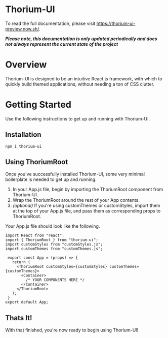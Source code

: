 # Thorium-UI

To read the full documentation, please visit https://thorium-ui-preview.now.sh/.

**_Please note, this documentation is only updated periodically and does not always represent the current state of the project_**

# Overview

Thorium-UI is designed to be an intuitive React.js framework, with which to quickly build themed applications, without needing a ton of CSS clutter.

# Getting Started

Use the following instructions to get up and running with Thorium-UI.

## Installation

`npm i thorium-ui`

## Using ThoriumRoot

Once you've successfully installed Thorium-UI, some very minimal boilerplate is needed to get up and running.

1. In your App.js file, begin by importing the ThoriumRoot component from Thorium-UI.
2. Wrap the ThoriumRoot around the rest of your App contents.
3. _(optional)_ If you're using customThemes or customStyles, import them at the top of your App.js file, and pass them as corresponding props to ThoriumRoot.

Your App.js file should look like the following.

```
import React from "react";
import { ThoriumRoot } from "thorium-ui";
import customStyles from "customStyles.js";
import customThemes from "customThemes.js";

 export const App = (props) => {
   return (
     <ThoriumRoot customStyles={customStyles} customThemes={customThemes}>
       <Container>
         /* YOUR COMPONENTS HERE */
       </Container>
     </ThoriumRoot>
   );
 }
export default App;
```

## Thats It!

With that finished, you're now ready to begin using Thorium-UI!

